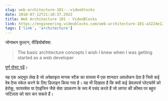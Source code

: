```yaml
---
slug: web-architecture-101---videoblocks
date: 2018-07-12T21:10:37.292Z
title: Web Architecture 101 - VideoBlocks
link: https://engineering.videoblocks.com/web-architecture-101-a3224e126947
tags: ['link', 'architecture']
---
```

जोनाथन फुल्टन, वीडियोबॉक्स:

> The basic architecture concepts I wish I knew when I was getting started as a web developer
> 


[पूर्ण पोस्ट पढ़ें](https://engineering.videoblocks.com/web-architecture-101-a3224e126947)।

यह एक अद्भुत लेख है जो अपेक्षाकृत मानक स्टैक का वास्तव में एक शानदार अवलोकन देता है जिसे कई वेब ऐप्स स्केल करने के लिए डिज़ाइन किया गया है। यह भी दिखाता है कि क्यों कई डेवलपर्स प्लेटफॉर्म को हेरोकू, फायरबेस या ऐपइंजिन जैसे सेवा उपकरण के रूप में पसंद करते हैं जो लागत की कीमत पर बहुत जटिलता को सार कर सकते हैं।
